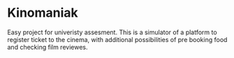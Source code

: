 # Kinomaniak
Easy project for univeristy assesment. 
This is a simulator of a platform to register ticket to the cinema, with additional possibilities of pre booking food and checking film reviewes. 
